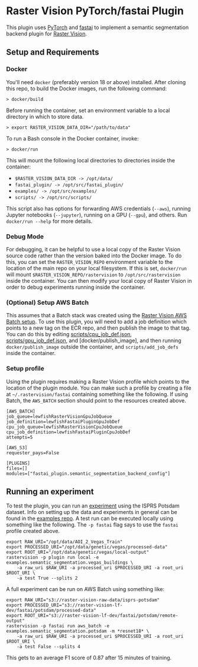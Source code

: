 # Raster Vision PyTorch/fastai Plugin

This plugin uses [PyTorch](https://pytorch.org/) and [fastai](https://docs.fast.ai/) to implement a semantic segmentation backend plugin for [Raster Vision](https://rastervision.io/).

## Setup and Requirements

### Docker
You'll need `docker` (preferably version 18 or above) installed. After cloning this repo, to build the Docker images, run the following command:

```shell
> docker/build
```

Before running the container, set an environment variable to a local directory in which to store data.
```shell
> export RASTER_VISION_DATA_DIR="/path/to/data"
```
To run a Bash console in the Docker container, invoke:
```shell
> docker/run
```
This will mount the following local directories to directories inside the container:
* `$RASTER_VISION_DATA_DIR -> /opt/data/`
* `fastai_plugin/ -> /opt/src/fastai_plugin/`
* `examples/ -> /opt/src/examples/`
* `scripts/ -> /opt/src/scripts/`

This script also has options for forwarding AWS credentials (`--aws`), running Jupyter notebooks (`--jupyter`), running on a GPU (`--gpu`), and others.
Run `docker/run --help` for more details.

### Debug Mode

For debugging, it can be helpful to use a local copy of the Raster Vision source code rather than the version baked into the Docker image. To do this, you can set the `RASTER_VISION_REPO` environment variable to the location of the main repo on your local filesystem. If this is set, `docker/run` will mount `$RASTER_VISION_REPO/rastervision` to `/opt/src/rastervision` inside the container. You can then modify your local copy of Raster Vision in order to debug experiments running inside the container.

### (Optional) Setup AWS Batch

This assumes that a Batch stack was created using the [Raster Vision AWS Batch setup](https://github.com/azavea/raster-vision-aws).
To use this plugin, you will need to add a job definition which points to a new tag on the ECR repo, and then publish the image to that tag.
You can do this by editing [scripts/cpu_job_def.json](scripts/cpu_job_def.json), [scripts/gpu_job_def.json](scripts/gpu_job_def.json), and [docker/publish_image], and then running `docker/publish_image` outside the container, and `scripts/add_job_defs` inside the container.

### Setup profile

Using the plugin requires making a Raster Vision profile which points to the location of the plugin module. You can make such a profile by creating a file at `~/.rastervision/fastai` containing something like the following. If using Batch, the `AWS_BATCH` section should point to the resources created above.

```
[AWS_BATCH]
job_queue=lewfishRasterVisionGpuJobQueue
job_definition=lewfishFastaiPluginGpuJobDef
cpu_job_queue=lewfishRasterVisionCpuJobQueue
cpu_job_definition=lewfishFastaiPluginCpuJobDef
attempts=5

[AWS_S3]
requester_pays=False

[PLUGINS]
files=[]
modules=["fastai_plugin.semantic_segmentation_backend_config"]
```

## Running an experiment

To test the plugin, you can run an [experiment](examples/potsdam.py) using the ISPRS Potsdam dataset. Info on setting up the data and experiments in general can be found in the [examples repo](https://github.com/azavea/raster-vision-examples#isprs-potsdam-semantic-segmentation). A test run can be executed locally using something like the following. The `-p fastai` flag says to use the `fastai` profile created above.

```
export RAW_URI="/opt/data/AOI_2_Vegas_Train"
export PROCESSED_URI="/opt/data/genetic/vegas/processed-data"
export ROOT_URI="/opt/data/genetic/vegas/local-output"
rastervision -p plugin run local -e examples.semantic_segmentation.vegas_buildings \
    -a raw_uri $RAW_URI -a processed_uri $PROCESSED_URI -a root_uri $ROOT_URI \
    -a test True --splits 2
```

A full experiment can be run on AWS Batch using something like:

```
export RAW_URI="s3://raster-vision-raw-data/isprs-potsdam"
export PROCESSED_URI="s3://raster-vision-lf-dev/fastai/potsdam/processed-data"
export ROOT_URI="s3://raster-vision-lf-dev/fastai/potsdam/remote-output"
rastervision -p fastai run aws_batch -e examples.semantic_segmentation.potsdam -m *resnet18* \
    -a raw_uri $RAW_URI -a processed_uri $PROCESSED_URI -a root_uri $ROOT_URI \
    -a test False --splits 4
```

This gets to an average F1 score of 0.87 after 15 minutes of training.
